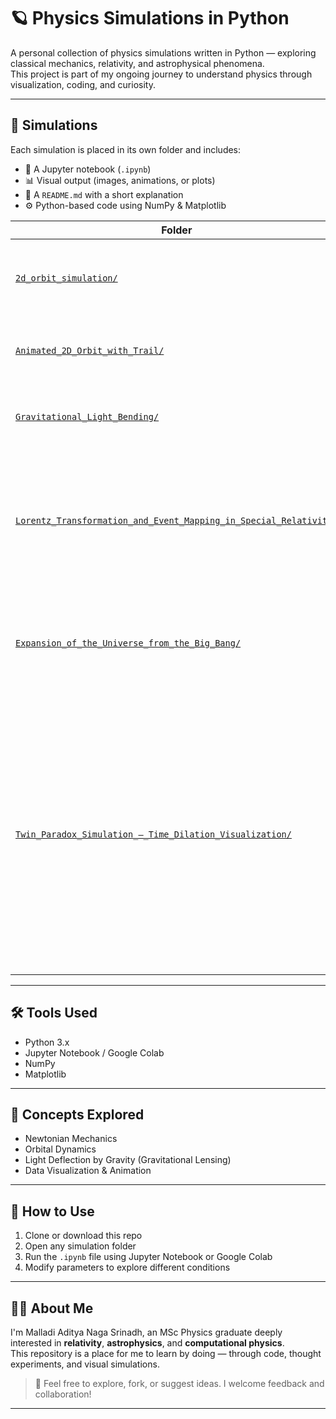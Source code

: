 # 🪐 Physics Simulations in Python

A personal collection of physics simulations written in Python — exploring classical mechanics, relativity, and astrophysical phenomena.  
This project is part of my ongoing journey to understand physics through visualization, coding, and curiosity.

---

## 📁 Simulations

Each simulation is placed in its own folder and includes:

- 📓 A Jupyter notebook (`.ipynb`)
- 📊 Visual output (images, animations, or plots)
- 🧠 A `README.md` with a short explanation
- ⚙️ Python-based code using NumPy & Matplotlib

| Folder | Description |
|--------|-------------|
| [`2d_orbit_simulation/`](./2d_orbit_simulation/) | Static 2D orbit of a planet around the sun using Newtonian gravity |
| [`Animated_2D_Orbit_with_Trail/`](./Animated_2D_Orbit_with_Trail/) | Animated simulation of a planet orbiting with a visual trail |
| [`Gravitational_Light_Bending/`](./Gravitational_Light_Bending/) | Simulation of light rays bending due to gravity near a black hole |
| [`Lorentz_Transformation_and_Event_Mapping_in_Special_Relativity/`](./Lorentz_Transformation_and_Event_Mapping_in_Special_Relativity/) | Simulation demonstrating how a fixed spacetime event transforms under Lorentz boosts as the observer's velocity increases |
|[`Expansion_of_the_Universe_from_the_Big_Bang/`](./Expansion_of_the_Universe_from_the_Big_Bang/)|A simulation visualizing the evolution of the cosmic scale factor over time in a ΛCDM universe.|
| [`Twin_Paradox_Simulation_—_Time_Dilation_Visualization/`](./Twin_Paradox_Simulation_—_Time_Dilation_Visualization/) | This project simulates and visualizes the famous **twin paradox** from Einstein's theory of special relativity. It compares how time passes for two twins — one remaining on Earth and the other traveling at relativistic speeds — and highlights the effects of **time dilation**. |
----
## 🛠️ Tools Used

- Python 3.x
- Jupyter Notebook / Google Colab
- NumPy
- Matplotlib

---

## 🧠 Concepts Explored

- Newtonian Mechanics
- Orbital Dynamics
- Light Deflection by Gravity (Gravitational Lensing)
- Data Visualization & Animation

---

## 🚀 How to Use

1. Clone or download this repo
2. Open any simulation folder
3. Run the `.ipynb` file using Jupyter Notebook or Google Colab
4. Modify parameters to explore different conditions

---

## 👨‍💻 About Me

I'm Malladi Aditya Naga Srinadh, an MSc Physics graduate deeply interested in **relativity**, **astrophysics**, and **computational physics**.  
This repository is a place for me to learn by doing — through code, thought experiments, and visual simulations.

> 💬 Feel free to explore, fork, or suggest ideas. I welcome feedback and collaboration!

---

